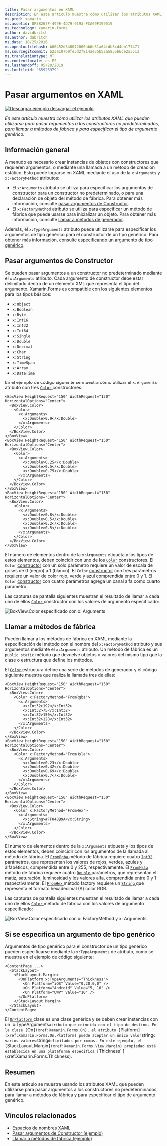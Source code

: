 ```yaml
---
title: Pasar argumentos en XAML
description: En este artículo muestra cómo utilizar los atributos XAML que pueden utilizarse para pasar argumentos a los constructores no predeterminados, para llamar a métodos de fábrica y para especificar el tipo de argumento genérico.
ms.prod: xamarin
ms.assetid: 8F3B267F-499E-4D79-9193-FCA99F199519
ms.technology: xamarin-forms
author: davidbritch
ms.author: dabritch
ms.date: 10/25/2016
ms.openlocfilehash: b00452d348072060ab0e31a64fdb8cd4eb177471
ms.sourcegitcommit: b23a107b0fe3d2f814ae35b52a5855b6ce2a3513
ms.translationtype: MT
ms.contentlocale: es-ES
ms.lasthandoff: 05/20/2019
ms.locfileid: "65926979"
---
```

# <a name="passing-arguments-in-xaml"></a>Pasar argumentos en XAML

[![Descargar ejemplo](~/media/shared/download.png) descargar el ejemplo](https://developer.xamarin.com/samples/xamarin-forms/XAML/PassingConstructorArguments/)

_En este artículo muestra cómo utilizar los atributos XAML que pueden utilizarse para pasar argumentos a los constructores no predeterminados, para llamar a métodos de fábrica y para especificar el tipo de argumento genérico._

## <a name="overview"></a>Información general

A menudo es necesario crear instancias de objetos con constructores que requieren argumentos, o mediante una llamada a un método de creación estático. Esto puede lograrse en XAML mediante el uso de la `x:Arguments` y `x:FactoryMethod` atributos:

- El `x:Arguments` atributo se utiliza para especificar los argumentos de constructor para un constructor no predeterminado, o para una declaración de objeto del método de fábrica. Para obtener más información, consulte [pasar argumentos de Constructor](#constructor_arguments).
- El `x:FactoryMethod` atributo se utiliza para especificar un método de fábrica que puede usarse para inicializar un objeto. Para obtener más información, consulte [llamar a métodos de generador](#factory_methods).

Además, el `x:TypeArguments` atributo puede utilizarse para especificar los argumentos de tipo genérico para el constructor de un tipo genérico. Para obtener más información, consulte [especificando un argumento de tipo genérico](#generic_type_arguments).

<a name="constructor_arguments" />

## <a name="passing-constructor-arguments"></a>Pasar argumentos de Constructor

Se pueden pasar argumentos a un constructor no predeterminado mediante el `x:Arguments` atributo. Cada argumento de constructor debe estar delimitado dentro de un elemento XML que representa el tipo del argumento. Xamarin.Forms es compatible con los siguientes elementos para los tipos básicos:

- `x:Object`
- `x:Boolean`
- `x:Byte`
- `x:Int16`
- `x:Int32`
- `x:Int64`
- `x:Single`
- `x:Double`
- `x:Decimal`
- `x:Char`
- `x:String`
- `x:TimeSpan`
- `x:Array`
- `x:DateTime`

En el ejemplo de código siguiente se muestra cómo utilizar el `x:Arguments` atributo con tres [ `Color` ](xref:Xamarin.Forms.Color) constructores:

```xaml
<BoxView HeightRequest="150" WidthRequest="150" HorizontalOptions="Center">
  <BoxView.Color>
    <Color>
      <x:Arguments>
        <x:Double>0.9</x:Double>
      </x:Arguments>
    </Color>
  </BoxView.Color>
</BoxView>
<BoxView HeightRequest="150" WidthRequest="150" HorizontalOptions="Center">
  <BoxView.Color>
    <Color>
      <x:Arguments>
        <x:Double>0.25</x:Double>
        <x:Double>0.5</x:Double>
        <x:Double>0.75</x:Double>
      </x:Arguments>
    </Color>
  </BoxView.Color>
</BoxView>
<BoxView HeightRequest="150" WidthRequest="150" HorizontalOptions="Center">
  <BoxView.Color>
    <Color>
      <x:Arguments>
        <x:Double>0.8</x:Double>
        <x:Double>0.5</x:Double>
        <x:Double>0.2</x:Double>
        <x:Double>0.5</x:Double>
      </x:Arguments>
    </Color>
  </BoxView.Color>
</BoxView>
```

El número de elementos dentro de la `x:Arguments` etiqueta y los tipos de estos elementos, deben coincidir con uno de los [ `Color` ](xref:Xamarin.Forms.Color) constructores. El `Color` [constructor](xref:Xamarin.Forms.Color.%23ctor(System.Double)) con un solo parámetro requiere un valor de escala de grises de 0 (negro) a 1 (blanco). El `Color` [constructor](xref:Xamarin.Forms.Color.%23ctor(System.Double,System.Double,System.Double)) con tres parámetros requiere un valor de color rojo, verde y azul comprendida entre 0 y 1. El `Color` [constructor](xref:Xamarin.Forms.Color.%23ctor(System.Double,System.Double,System.Double,System.Double)) con cuatro parámetros agrega un canal alfa como cuarto parámetro.

Las capturas de pantalla siguientes muestran el resultado de llamar a cada uno de ellos [ `Color` ](xref:Xamarin.Forms.Color) constructor con los valores de argumento especificado:

![](passing-arguments-images/passing-arguments.png "BoxView.Color especificado con x: Arguments")

<a name="factory_methods" />

## <a name="calling-factory-methods"></a>Llamar a métodos de fábrica

Pueden llamar a los métodos de fábrica en XAML mediante la especificación del método con el nombre del `x:FactoryMethod` atributo y sus argumentos mediante el `x:Arguments` atributo. Un método de fábrica es un `public static` método que devuelve objetos o valores del mismo tipo que la clase o estructura que define los métodos.

El [ `Color` ](xref:Xamarin.Forms.Color) estructura define una serie de métodos de generador y el código siguiente muestra que realiza la llamada tres de ellas:

```xaml
<BoxView HeightRequest="150" WidthRequest="150" HorizontalOptions="Center">
  <BoxView.Color>
    <Color x:FactoryMethod="FromRgba">
      <x:Arguments>
        <x:Int32>192</x:Int32>
        <x:Int32>75</x:Int32>
        <x:Int32>150</x:Int32>                        
        <x:Int32>128</x:Int32>
      </x:Arguments>
    </Color>
  </BoxView.Color>
</BoxView>
<BoxView HeightRequest="150" WidthRequest="150" HorizontalOptions="Center">
  <BoxView.Color>
    <Color x:FactoryMethod="FromHsla">
      <x:Arguments>
        <x:Double>0.23</x:Double>
        <x:Double>0.42</x:Double>
        <x:Double>0.69</x:Double>
        <x:Double>0.7</x:Double>
      </x:Arguments>
    </Color>
  </BoxView.Color>
</BoxView>
<BoxView HeightRequest="150" WidthRequest="150" HorizontalOptions="Center">
  <BoxView.Color>
    <Color x:FactoryMethod="FromHex">
      <x:Arguments>
        <x:String>#FF048B9A</x:String>
      </x:Arguments>
    </Color>
  </BoxView.Color>
</BoxView>
```

El número de elementos dentro de la `x:Arguments` etiqueta y los tipos de estos elementos, deben coincidir con los argumentos de la llamada al método de fábrica. El [ `FromRgba` ](xref:Xamarin.Forms.Color.FromRgba(System.Int32,System.Int32,System.Int32,System.Int32)) método de fábrica requiere cuatro [ `Int32` ](https://docs.microsoft.com/dotnet/api/system.int32) parámetros, que representan los valores de rojos, verdes, azules y alfabéticos, comprendida entre 0 y 255, respectivamente. El [ `FromHsla` ](xref:Xamarin.Forms.Color.FromHsla(System.Double,System.Double,System.Double,System.Double)) método de fábrica requiere cuatro [ `Double` ](https://docs.microsoft.com/dotnet/api/system.double) parámetros, que representan el matiz, saturación, luminosidad y los valores alfa, comprendida entre 0 y 1 respectivamente. El [ `FromHex` ](xref:Xamarin.Forms.Color.FromHex(System.String)) método factory requiere un [ `String` ](https://docs.microsoft.com/dotnet/api/system.string) que representa el formato hexadecimal (A) color RGB.

Las capturas de pantalla siguientes muestran el resultado de llamar a cada uno de ellos [ `Color` ](xref:Xamarin.Forms.Color) método de fábrica con los valores de argumento especificado:

![](passing-arguments-images/factory-methods.png "BoxView.Color especificado con x: FactoryMethod y x: Arguments")

<a name="generic_type_arguments" />

## <a name="specifying-a-generic-type-argument"></a>Si se especifica un argumento de tipo genérico

Argumentos de tipo genérico para el constructor de un tipo genérico pueden especificarse mediante la `x:TypeArguments` de atributo, como se muestra en el ejemplo de código siguiente:

```xaml
<ContentPage ...>
  <StackLayout>
    <StackLayout.Margin>
      <OnPlatform x:TypeArguments="Thickness">
        <On Platform="iOS" Value="0,20,0,0" />
        <On Platform="Android" Value="5, 10" />
        <On Platform="UWP" Value="10" />
      </OnPlatform>
    </StackLayout.Margin>
  </StackLayout>
</ContentPage>
```

El [ `OnPlatform` ](xref:Xamarin.Forms.OnPlatform`1) clase es una clase genérica y se deben crear instancias con un `x:TypeArguments` atributo que coincida con el tipo de destino. En la clase [ `On` ](xref:Xamarin.Forms.On), el atributo [ `Platform` ](xref:Xamarin.Forms.On.Platform) puede aceptar un único valor `string` o varios valores `string` delimitados por comas. En este ejemplo, el [ `StackLayout.Margin` ](xref:Xamarin.Forms.View.Margin) propiedad está establecida en una plataforma específica [ `Thickness` ](xref:Xamarin.Forms.Thickness).

## <a name="summary"></a>Resumen

En este artículo se muestra usando los atributos XAML que pueden utilizarse para pasar argumentos a los constructores no predeterminados, para llamar a métodos de fábrica y para especificar el tipo de argumento genérico.


## <a name="related-links"></a>Vínculos relacionados

- [Espacios de nombres XAML](~/xamarin-forms/xaml/namespaces.md)
- [Pasar argumentos de Constructor (ejemplo)](https://developer.xamarin.com/samples/xamarin-forms/XAML/PassingConstructorArguments/)
- [Llamar a métodos de fábrica (ejemplo)](https://developer.xamarin.com/samples/xamarin-forms/xaml/callingfactorymethods/)
